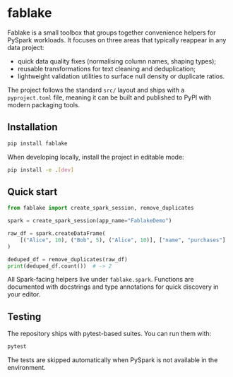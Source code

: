 # fablake

Fablake is a small toolbox that groups together convenience helpers for PySpark
workloads. It focuses on three areas that typically reappear in any data
project:

- quick data quality fixes (normalising column names, shaping types);
- reusable transformations for text cleaning and deduplication;
- lightweight validation utilities to surface null density or duplicate ratios.

The project follows the standard `src/` layout and ships with a `pyproject.toml`
file, meaning it can be built and published to PyPI with modern packaging tools.

## Installation

```bash
pip install fablake
```

When developing locally, install the project in editable mode:

```bash
pip install -e .[dev]
```

## Quick start

```python
from fablake import create_spark_session, remove_duplicates

spark = create_spark_session(app_name="FablakeDemo")

raw_df = spark.createDataFrame(
    [("Alice", 10), ("Bob", 5), ("Alice", 10)], ["name", "purchases"]
)

deduped_df = remove_duplicates(raw_df)
print(deduped_df.count())  # -> 2
```

All Spark-facing helpers live under `fablake.spark`. Functions are documented
with docstrings and type annotations for quick discovery in your editor.

## Testing

The repository ships with pytest-based suites. You can run them with:

```bash
pytest
```

The tests are skipped automatically when PySpark is not available in the
environment.
